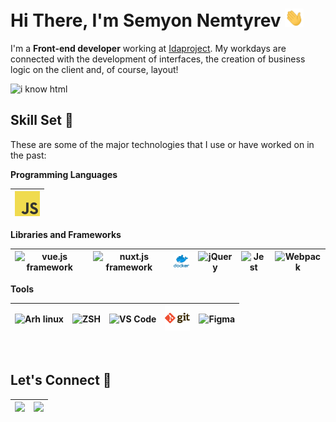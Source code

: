 
<h1>Hi There, I'm Semyon Nemtyrev <img  src="https://raw.githubusercontent.com/ABSphreak/ABSphreak/master/gifs/Hi.gif" width="30px"></h1>

I'm a **Front-end developer** working at [Idaproject](https://idaproject.com/). My workdays are connected with the development of interfaces, the creation of business logic on the client and, of course, layout!

<img width="500" height="600" alt="i know html" src="https://i.pinimg.com/736x/f4/b3/f3/f4b3f3f0d59c720a032cde1b27862c9c.jpg" />


## Skill Set :muscle:

These are some of the major technologies that I use or have worked on in the past:

**Programming Languages**

<img alt="JS" title="JavaScript" width="40px" src="https://raw.githubusercontent.com/github/explore/master/topics/javascript/javascript.png">|
|--|

**Libraries and Frameworks**

<img title="Vue" alt="vue.js framework" width="40px" src="https://www.vectorlogo.zone/logos/vuejs/vuejs-icon.svg">|<img title="Nuxt" alt="nuxt.js framework" width="40px" src="https://www.vectorlogo.zone/logos/nuxtjs/nuxtjs-icon.svg">|<img title="Docker" alt="Docker" width="40px" src="https://raw.githubusercontent.com/github/explore/master/topics/docker/docker.png">|<img title="jQuery" alt="jQuery" width="40px" src="https://www.vectorlogo.zone/logos/jquery/jquery-icon.svg">|<img title="Jest" alt="Jest" width="40px" src="https://www.vectorlogo.zone/logos/jestjsio/jestjsio-icon.svg">|<img title="Webpack" alt="Webpack" width="40px" src="https://www.vectorlogo.zone/logos/js_webpack/js_webpack-icon.svg">
|--|--|--|--|--|--|

**Tools**

<img title="Arh linux" alt="Arh linux" width="40px" src="https://www.vectorlogo.zone/logos/archlinux/archlinux-icon.svg">|<img title="ZSH" alt="ZSH" width="40px" src="https://s3.amazonaws.com/ohmyzsh/oh-my-zsh-logo.png">|<img title="VS Code" alt="VS Code" width="40px" src="https://img.icons8.com/fluent/48/000000/visual-studio-code-2019.png">|<img title="git" alt="git" width="40px" src="https://raw.githubusercontent.com/github/explore/master/topics/git/git.png">|<img title="Figma" alt="Figma" width="40px" src="https://www.vectorlogo.zone/logos/figma/figma-icon.svg">
|--|--|--|--|--|
<br>


## Let's Connect :handshake:

<a href="https://www.linkedin.com/in/semen-nemtirev-7a6851207/"><img src="https://cdn2.iconfinder.com/data/icons/social-media-2285/512/1_Linkedin_unofficial_colored_svg-128.png" width="40"></a>|<a href="https://t.me/Batyodie"><img src="https://www.vectorlogo.zone/logos/telegram/telegram-icon.svg" width="40"></a>
|--|--|
